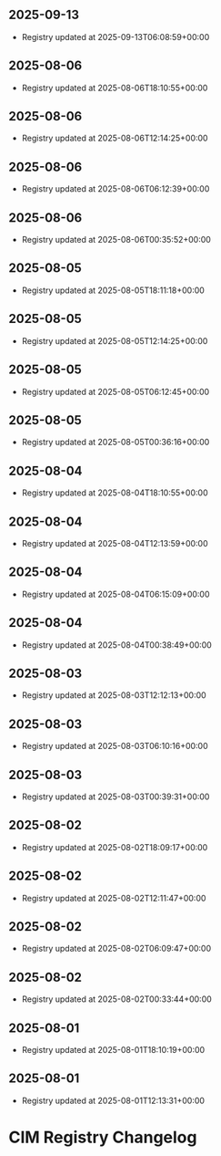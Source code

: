 ## 2025-09-13
- Registry updated at 2025-09-13T06:08:59+00:00

## 2025-08-06
- Registry updated at 2025-08-06T18:10:55+00:00

## 2025-08-06
- Registry updated at 2025-08-06T12:14:25+00:00

## 2025-08-06
- Registry updated at 2025-08-06T06:12:39+00:00

## 2025-08-06
- Registry updated at 2025-08-06T00:35:52+00:00

## 2025-08-05
- Registry updated at 2025-08-05T18:11:18+00:00

## 2025-08-05
- Registry updated at 2025-08-05T12:14:25+00:00

## 2025-08-05
- Registry updated at 2025-08-05T06:12:45+00:00

## 2025-08-05
- Registry updated at 2025-08-05T00:36:16+00:00

## 2025-08-04
- Registry updated at 2025-08-04T18:10:55+00:00

## 2025-08-04
- Registry updated at 2025-08-04T12:13:59+00:00

## 2025-08-04
- Registry updated at 2025-08-04T06:15:09+00:00

## 2025-08-04
- Registry updated at 2025-08-04T00:38:49+00:00

## 2025-08-03
- Registry updated at 2025-08-03T12:12:13+00:00

## 2025-08-03
- Registry updated at 2025-08-03T06:10:16+00:00

## 2025-08-03
- Registry updated at 2025-08-03T00:39:31+00:00

## 2025-08-02
- Registry updated at 2025-08-02T18:09:17+00:00

## 2025-08-02
- Registry updated at 2025-08-02T12:11:47+00:00

## 2025-08-02
- Registry updated at 2025-08-02T06:09:47+00:00

## 2025-08-02
- Registry updated at 2025-08-02T00:33:44+00:00

## 2025-08-01
- Registry updated at 2025-08-01T18:10:19+00:00

## 2025-08-01
- Registry updated at 2025-08-01T12:13:31+00:00

# CIM Registry Changelog

